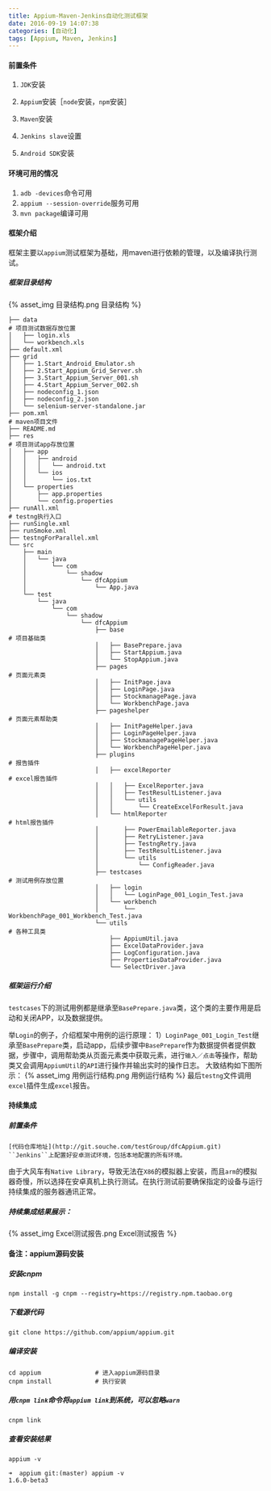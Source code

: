 ```yaml
---
title: Appium-Maven-Jenkins自动化测试框架
date: 2016-09-19 14:07:38
categories: [自动化]
tags: [Appium, Maven, Jenkins]
---
```


#### 前置条件
1. ``JDK``安装
2. ``Appium``安装［``node``安装，``npm``安装］
3. ``Maven``安装
4. ``Jenkins slave``设置
5. ``Android SDK``安装

    <!--more-->

#### 环境可用的情况
1. ``adb -devices``命令可用
2. ``appium --session-override``服务可用
3. ``mvn package``编译可用

#### 框架介绍
框架主要以``appium``测试框架为基础，用maven进行依赖的管理，以及编译执行测试。
##### 框架目录结构
{% asset_img 目录结构.png 目录结构 %}
```
├── data                                                                    # 项目测试数据存放位置
│   ├── login.xls
│   └── workbench.xls
├── default.xml
├── grid
│   ├── 1.Start_Android_Emulator.sh
│   ├── 2.Start_Appium_Grid_Server.sh
│   ├── 3.Start_Appium_Server_001.sh
│   ├── 4.Start_Appium_Server_002.sh
│   ├── nodeconfig_1.json
│   ├── nodeconfig_2.json
│   └── selenium-server-standalone.jar
├── pom.xml                                                                 # maven项目文件
├── README.md
├── res                                                                     # 项目测试app存放位置
│   ├── app
│   │   ├── android
│   │   │   └── android.txt
│   │   └── ios
│   │       └── ios.txt
│   └── properties
│       ├── app.properties
│       └── config.properties
├── runAll.xml                                                              # testng执行入口
├── runSingle.xml
├── runSmoke.xml
├── testngForParallel.xml
└── src
    ├── main
    │   └── java
    │       └── com
    │           └── shadow
    │               └── dfcAppium
    │                   └── App.java
    └── test
        └── java
            └── com
                └── shadow
                    └── dfcAppium
                        ├── base                                            # 项目基础类
                        │   ├── BasePrepare.java
                        │   ├── StartAppium.java
                        │   └── StopAppium.java
                        ├── pages                                           # 页面元素类
                        │   ├── InitPage.java
                        │   ├── LoginPage.java
                        │   ├── StockmanagePage.java
                        │   └── WorkbenchPage.java
                        ├── pageshelper                                     # 页面元素帮助类
                        │   ├── InitPageHelper.java
                        │   ├── LoginPageHelper.java
                        │   ├── StockmanagePageHelper.java
                        │   └── WorkbenchPageHelper.java
                        ├── plugins                                         # 报告插件
                        │   ├── excelReporter                               # excel报告插件
                        │   │   ├── ExcelReporter.java
                        │   │   ├── TestResultListener.java
                        │   │   └── utils
                        │   │       └── CreateExcelForResult.java
                        │   └── htmlReporter                                # html报告插件
                        │       ├── PowerEmailableReporter.java
                        │       ├── RetryListener.java
                        │       ├── TestngRetry.java
                        │       ├── TestResultListener.java
                        │       └── utils
                        │           └── ConfigReader.java
                        ├── testcases                                       # 测试用例存放位置
                        │   ├── login
                        │   │   └── LoginPage_001_Login_Test.java
                        │   └── workbench
                        │       └── WorkbenchPage_001_Workbench_Test.java
                        └── utils                                           # 各种工具类
                            ├── AppiumUtil.java
                            ├── ExcelDataProvider.java
                            ├── LogConfiguration.java
                            ├── PropertiesDataProvider.java
                            └── SelectDriver.java
```
##### 框架运行介绍
``testcases``下的测试用例都是继承至``BasePrepare.java``类，这个类的主要作用是启动和关闭APP，以及数据提供。

举``Login``的例子，介绍框架中用例的运行原理：
1）``LoginPage_001_Login_Test``继承至``BasePrepare``类，启动app，后续步骤中``BasePrepare``作为数据提供者提供数据，步骤中，调用帮助类从页面元素类中获取元素，进行``输入／点击``等操作，帮助类又会调用``AppiumUtil``的``API``进行操作并输出实时的操作日志。
大致结构如下图所示：
{% asset_img 用例运行结构.png 用例运行结构 %}
最后``testng``文件调用``excel``插件生成``excel``报告。

#### 持续集成
##### 前置条件
    [代码仓库地址](http://git.souche.com/testGroup/dfcAppium.git)
    ``Jenkins``上配置好安卓测试环境，包括本地配置的所有环境。
由于大风车有``Native Library``，导致无法在``X86``的模拟器上安装，而且``arm``的模拟器奇慢，所以选择在安卓真机上执行测试。在执行测试前要确保指定的设备与运行持续集成的服务器通讯正常。
##### 持续集成结果展示：
{% asset_img Excel测试报告.png Excel测试报告 %}

#### 备注：appium源码安装
##### 安装cnpm
```
npm install -g cnpm --registry=https://registry.npm.taobao.org
```
##### 下载源代码
```
git clone https://github.com/appium/appium.git
```
##### 编译安装
```
cd appium               # 进入appium源码目录
cnpm install            # 执行安装
```
##### 用``cnpm link``命令将``appium link``到系统，可以忽略``warn``
```
cnpm link
```
##### 查看安装结果
```
appium -v

➜  appium git:(master) appium -v
1.6.0-beta3
```
